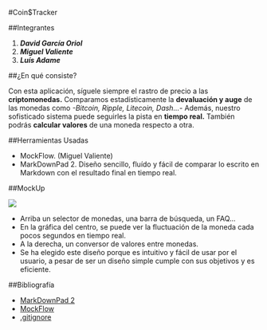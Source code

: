 #Coin$Tracker


##Integrantes

1.	***David García Oriol***
2.	***Miguel Valiente***
3.	***Luís Adame***

##¿En qué consiste?

Con esta aplicación, síguele siempre el rastro de precio
a las **criptomonedas.** Comparamos estadísticamente la **devaluación y auge** de las
monedas como _-Bitcoin, Ripple, Litecoin, Dash...-_
Además, nuestro sofisticado sistema puede seguirles la pista en **tiempo real.**
También podrás **calcular valores** de una moneda respecto a otra.

##Herramientas Usadas

 - MockFlow. (Miguel Valiente)
 - MarkDownPad 2. Diseño sencillo, fluído y fácil de comparar lo escrito en Markdown con el resultado final en tiempo real.

##MockUp

![](https://media.discordapp.net/attachments/382291738728988675/434098719390957586/Main_Page.png?width=616&height=532)

 - Arriba un selector de monedas, una barra de búsqueda, un FAQ...
 - En la gráfica del centro, se puede ver la fluctuación de la moneda cada pocos segundos en tiempo real.
 - A la derecha, un conversor de valores entre monedas.
 - Se ha elegido este diseño porque es intuitivo y fácil de usar por el usuario, a pesar de ser un diseño simple cumple 
  con sus objetivos y es eficiente.
 
##Bibliografía
 -  [MarkDownPad 2](http://markdownpad.com/)
 -  [MockFlow](https://www.mockflow.com/)
 -  [.gitignore](http://aprendegit.com/tag/gitignore/)
